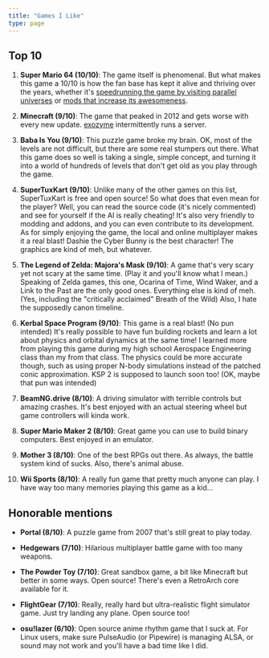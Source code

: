 ```yaml
---
title: "Games I Like"
type: page
---
```



## Top 10

1. **Super Mario 64 (10/10)**: The game itself is phenomenal. But what makes this game a 10/10 is how the fan base has kept it alive and thriving over the years, whether it's [speedrunning the game by visiting parallel universes](https://www.youtube.com/watch?v=iUt840BUOYA) or [mods that increase its awesomeness](https://gamebanana.com/mods/284283).

2. **Minecraft (9/10)**: The game that peaked in 2012 and gets worse with every new update. [exozyme](https://exozy.me/) intermittently runs a server.

3. **Baba Is You (9/10)**: This puzzle game broke my brain. OK, most of the levels are not difficult, but there are some real stumpers out there. What this game does so well is taking a single, simple concept, and turning it into a world of hundreds of levels that don't get old as you play through the game.

4. **SuperTuxKart (9/10)**: Unlike many of the other games on this list, SuperTuxKart is free and open source! So what does that even mean for the player? Well, you can read the source code (it's nicely commented) and see for yourself if the AI is really cheating! It's also very friendly to modding and addons, and you can even contribute to its development. As for simply enjoying the game, the local and online multiplayer makes it a real blast! Dashie the Cyber Bunny is the best character! The graphics are kind of meh, but whatever.

5. **The Legend of Zelda: Majora's Mask (9/10)**: A game that's very scary yet not scary at the same time. (Play it and you'll know what I mean.) Speaking of Zelda games, this one, Ocarina of Time, Wind Waker, and a Link to the Past are the only good ones. Everything else is kind of meh. (Yes, including the "critically acclaimed" Breath of the Wild) Also, I hate the supposedly canon timeline.

6. **Kerbal Space Program (9/10)**: This game is a real blast! (No pun intended) It's really possible to have fun building rockets and learn a lot about physics and orbital dynamics at the same time! I learned more from playing this game during my high school Aerospace Engineering class than my from that class. The physics could be more accurate though, such as using proper N-body simulations instead of the patched conic approximation. KSP 2 is supposed to launch soon too! (OK, maybe that pun was intended)

7. **BeamNG.drive (8/10)**: A driving simulator with terrible controls but amazing crashes. It's best enjoyed with an actual steering wheel but game controllers will kinda work.

8. **Super Mario Maker 2 (8/10)**: Great game you can use to build binary computers. Best enjoyed in an emulator.

9. **Mother 3 (8/10)**: One of the best RPGs out there. As always, the battle system kind of sucks. Also, there's animal abuse.

10. **Wii Sports (8/10)**: A really fun game that pretty much anyone can play. I have way too many memories playing this game as a kid...


## Honorable mentions

- **Portal (8/10)**: A puzzle game from 2007 that's still great to play today.

- **Hedgewars (7/10)**: Hilarious multiplayer battle game with too many weapons.

- **The Powder Toy (7/10)**: Great sandbox game, a bit like Minecraft but better in some ways. Open source! There's even a RetroArch core available for it.

- **FlightGear (7/10)**: Really, really hard but ultra-realistic flight simulator game. Just try landing any plane. Open source too!

- **osu!lazer (6/10)**: Open source anime rhythm game that I suck at. For Linux users, make sure PulseAudio (or Pipewire) is managing ALSA, or sound may not work and you'll have a bad time like I did.
